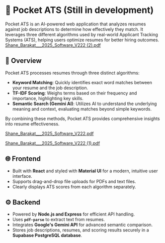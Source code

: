 # 🚀 Pocket ATS (Still in development)

Pocket ATS is an AI-powered web application that analyzes resumes against job descriptions to determine how effectively they match. It leverages three different algorithms used by real-world Applicant Tracking Systems (ATS), helping users optimize resumes for better hiring outcomes.
[Shane_Barakat___2025_Software_V222 (2).pdf](https://github.com/user-attachments/files/19268032/Shane_Barakat___2025_Software_V222.2.pdf)


## 📌 Overview

Pocket ATS processes resumes through three distinct algorithms:

- **Keyword Matching**: Quickly identifies exact word matches between your resume and the job description.  
- **TF-IDF Scoring**: Weighs terms based on their frequency and importance, highlighting key skills.  
- **Semantic Search (Gemini AI)**: Utilizes AI to understand the underlying meaning and context, evaluating matches beyond simple keywords.

By combining these methods, Pocket ATS provides comprehensive insights into resume effectiveness.

[Shane_Barakat___2025_Software_V222.pdf](https://github.com/user-attachments/files/19268033/Shane_Barakat___2025_Software_V222.pdf)

[Shane_Barakat___2025_Software_V222 (1).pdf](https://github.com/user-attachments/files/19268034/Shane_Barakat___2025_Software_V222.1.pdf)

## 🌐 Frontend

- Built with **React** and styled with **Material UI** for a modern, intuitive user interface.
- Supports drag-and-drop file uploads for PDFs and text files.
- Clearly displays ATS scores from each algorithm separately.

## ⚙️ Backend

- Powered by **Node.js and Express** for efficient API handling.
- Uses **`pdf-parse`** to extract text from resumes.
- Integrates **Google's Gemini API** for advanced semantic comparison.
- Stores job descriptions, resumes, and scoring results securely in a **Supabase PostgreSQL database**.
